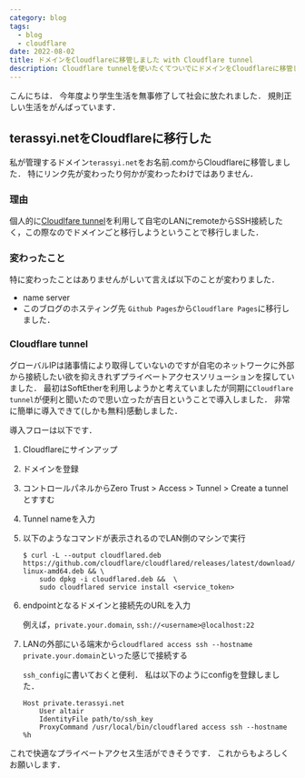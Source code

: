 ```yaml
---
category: blog
tags:
  - blog
  - cloudflare
date: 2022-08-02
title: ドメインをCloudflareに移管しました with Cloudflare tunnel
description: Cloudflare tunnelを使いたくてついでにドメインをCloudflareに移管しました
---
```


こんにちは．
今年度より学生生活を無事修了して社会に放たれました．
規則正しい生活をがんばっています．

## terassyi.netをCloudflareに移行した
私が管理するドメイン`terassyi.net`をお名前.comからCloudflareに移管しました．
特にリンク先が変わったり何かが変わったわけではありません．

### 理由
個人的に[Cloudlfare tunnel](https://www.cloudflare.com/ja-jp/products/tunnel/)を利用して自宅のLANにremoteからSSH接続したく，この際なのでドメインごと移行しようということで移行しました．

### 変わったこと
特に変わったことはありませんがしいて言えば以下のことが変わりました．
- name server
- このブログのホスティング先
	`Github Pages`から`Cloudflare Pages`に移行しました．

### Cloudflare tunnel
<Tweet id="1552687726364831744"></Tweet>
グローバルIPは諸事情により取得していないのですが自宅のネットワークに外部から接続したい欲を抑えきれずプライベートアクセスソリューションを探していました．
最初はSoftEtherを利用しようかと考えていましたが同期に`Cloudflare tunnel`が便利と聞いたので思い立ったが吉日ということで導入しました．
非常に簡単に導入できて(しかも無料)感動しました．

導入フローは以下です．
1. Cloudflareにサインアップ
2. ドメインを登録
3. コントロールパネルからZero Trust > Access > Tunnel > Create a tunnelとすすむ
4. Tunnel nameを入力
5. 以下のようなコマンドが表示されるのでLAN側のマシンで実行

	```shell
	$ curl -L --output cloudflared.deb https://github.com/cloudflare/cloudflared/releases/latest/download/cloudflared-linux-amd64.deb && \
		sudo dpkg -i cloudflared.deb &&  \
		sudo cloudflared service install <service_token>
	```
6. endpointとなるドメインと接続先のURLを入力

	例えば，`private.your.domain`, `ssh://<username>@localhost:22`
7. LANの外部にいる端末から`cloudflared access ssh --hostname private.your.domain`といった感じで接続する

	`ssh_config`に書いておくと便利．
	私は以下のようにconfigを登録しました．
	```
	Host private.terassyi.net
    	User altair
    	IdentityFile path/to/ssh_key
   		ProxyCommand /usr/local/bin/cloudflared access ssh --hostname %h
	```

これで快適なプライベートアクセス生活ができそうです．
これからもよろしくお願いします．

<script>
import { Tweet } from 'vue-tweet-embed/dist'

export default {
    components: {Tweet}
}
</script>
